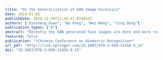 ```yaml
---
title: "On the Generalization of GAN Image Forensics"
date: 2019-01-01
publishDate: 2019-12-20T11:48:41.819854Z
authors: ["Xinsheng Xuan", "Bo Peng", "Wei Wang", "Jing Dong"]
publication_types: ["6"]
abstract: "Recently the GAN generated face images are more and more realistic with high-quality, even hard for human eyes to detect. On the other hand, the forensics community keeps on developing methods to detect these generated fake images and try to guarantee the credibility of visual contents. Although researchers have developed some methods to detect generated images, few of them explore the important problem of generalization ability of forensics model. As new types of GANs are emerging fast, the generalization ability of forensics models to detect new types of GAN images is absolutely an essential research topic. In this paper, we explore this problem and propose to use preprocessed images to train a forensic CNN model. By applying similar image level preprocessing to both real and fake training images, the forensics model is forced to learn more intrinsic features to classify the generated and real face images. Our experimental results also prove the effectiveness of the proposed method."
featured: false
publication: "*Chinese Conference on Biometric Recognition*"
url_pdf: "http://link.springer.com/10.1007/978-3-030-31456-9_15"
doi: "10.1007/978-3-030-31456-9_15"
---
```


